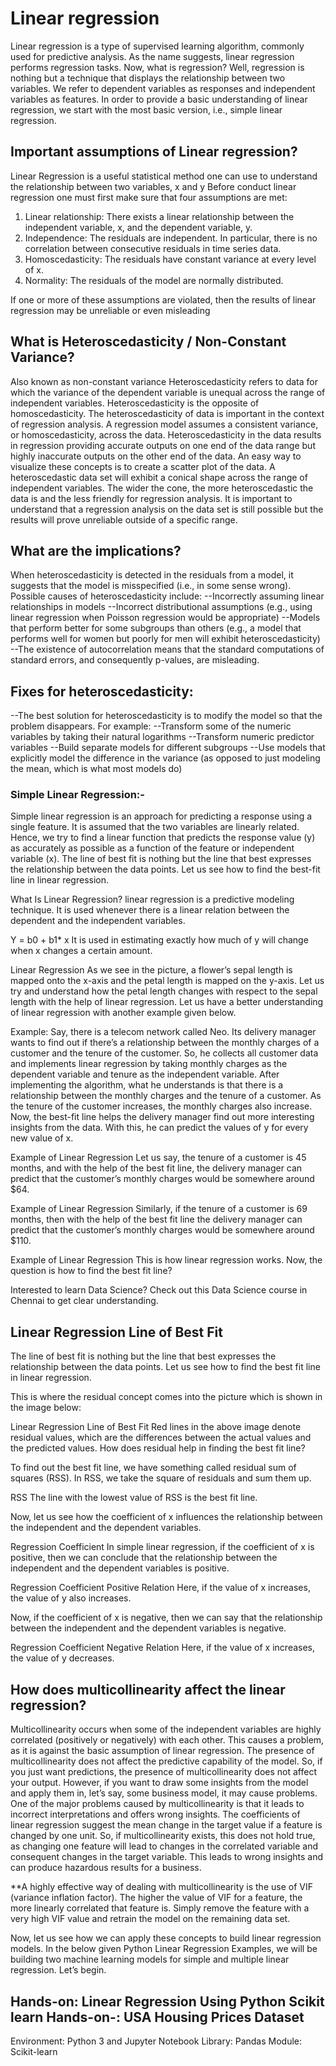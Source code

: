 # Linear regression
Linear regression is a type of supervised learning algorithm, commonly used for predictive analysis. As the name suggests, linear regression performs regression tasks. Now, what is regression? Well, regression is nothing but a technique that displays the relationship between two variables.
We refer to dependent variables as responses and independent variables as features.
In order to provide a basic understanding of linear regression, we start with the most basic version, i.e., simple linear regression.

## Important assumptions of Linear regression?

Linear Regression is a useful statistical method one can use to understand the relationship between two variables, x and y 
Before conduct linear regression one must first make sure that four assumptions are met:

1. Linear relationship: There exists a linear relationship between the independent variable, x, and the dependent variable, y.
2. Independence: The residuals are independent. In particular, there is no correlation between consecutive residuals in time series data.
3. Homoscedasticity: The residuals have constant variance at every level of x.
4. Normality: The residuals of the model are normally distributed.

If one or more of these assumptions are violated, then the results of linear regression may be unreliable or even misleading

## What is Heteroscedasticity / Non-Constant Variance?

Also known as non-constant variance
Heteroscedasticity refers to data for which the variance of the dependent variable is unequal across the range of independent variables. Heteroscedasticity is the opposite of homoscedasticity. The heteroscedasticity of data is important in the context of regression analysis. A regression model assumes a consistent variance, or homoscedasticity, across the data. 
Heteroscedasticity in the data results in regression providing accurate outputs on one end of the data range but highly inaccurate outputs on the other end of the data. An easy way to visualize these concepts is to create a scatter plot of the data. A heteroscedastic data set will exhibit a conical shape across the range of independent variables. The wider the cone, the more heteroscedastic the data is and the less friendly for regression analysis. It is important to understand that a regression analysis on the data set is still possible but the results will prove unreliable outside of a specific range.

## What are the implications?

When heteroscedasticity is detected in the residuals from a model, it suggests that the model is misspecified (i.e., in some sense wrong). Possible causes of heteroscedasticity include:
--Incorrectly assuming linear relationships in models
--Incorrect distributional assumptions (e.g., using linear regression when Poisson regression would be appropriate)
--Models that perform better for some subgroups than others (e.g., a model that performs well for women but poorly for men will exhibit heteroscedasticity)
--The existence of autocorrelation means that the standard computations of standard errors, and consequently p-values, are misleading.

## Fixes for heteroscedasticity:

--The best solution for heteroscedasticity is to modify the model so that the problem disappears. For example:
--Transform some of the numeric variables by taking their natural logarithms
--Transform numeric predictor variables
--Build separate models for different subgroups
--Use models that explicitly model the difference in the variance (as opposed to just modeling the mean, which is what most models do)

### Simple Linear Regression:-

Simple linear regression is an approach for predicting a response using a single feature.
It is assumed that the two variables are linearly related. Hence, we try to find a linear function that predicts the response value (y) as accurately as possible as a function of the feature or independent variable (x).
The line of best fit is nothing but the line that best expresses the relationship between the data points. Let us see how to find the best-fit line in linear regression.

What Is Linear Regression?
linear regression is a predictive modeling technique. It is used whenever there is a linear relation between the dependent and the independent variables.

Y = b0 + b1* x
It is used in estimating exactly how much of y will change when x changes a certain amount.

Linear Regression
As we see in the picture, a flower’s sepal length is mapped onto the x-axis and the petal length is mapped on the y-axis. Let us try and understand how the petal length changes with respect to the sepal length with the help of linear regression. Let us have a better understanding of linear regression with another example given below.

Example:
Say, there is a telecom network called Neo. Its delivery manager wants to find out if there’s a relationship between the monthly charges of a customer and the tenure of the customer. So, he collects all customer data and implements linear regression by taking monthly charges as the dependent variable and tenure as the independent variable. After implementing the algorithm, what he understands is that there is a relationship between the monthly charges and the tenure of a customer. As the tenure of the customer increases, the monthly charges also increase. Now, the best-fit line helps the delivery manager find out more interesting insights from the data. With this, he can predict the values of y for every new value of x.

Example of Linear Regression
Let us say, the tenure of a customer is 45 months, and with the help of the best fit line, the delivery manager can predict that the customer’s monthly charges would be somewhere around $64.

Example of Linear Regression
Similarly, if the tenure of a customer is 69 months, then with the help of the best fit line the delivery manager can predict that the customer’s monthly charges would be somewhere around $110.

Example of Linear Regression
This is how linear regression works. Now, the question is how to find the best fit line?

Interested to learn Data Science? Check out this Data Science course in Chennai to get clear understanding.

## Linear Regression Line of Best Fit

The line of best fit is nothing but the line that best expresses the relationship between the data points. Let us see how to find the best fit line in linear regression.

This is where the residual concept comes into the picture which is shown in the image below:

Linear Regression Line of Best Fit
Red lines in the above image denote residual values, which are the differences between the actual values and the predicted values. How does residual help in finding the best fit line?

To find out the best fit line, we have something called residual sum of squares (RSS). In RSS, we take the square of residuals and sum them up.

RSS
The line with the lowest value of RSS is the best fit line.


Now, let us see how the coefficient of x influences the relationship between the independent and the dependent variables.

Regression Coefficient
In simple linear regression, if the coefficient of x is positive, then we can conclude that the relationship between the independent and the dependent variables is positive.

Regression Coefficient Positive Relation
Here, if the value of x increases, the value of y also increases.

Now, if the coefficient of x is negative, then we can say that the relationship between the independent and the dependent variables is negative.

Regression Coefficient Negative Relation
Here, if the value of x increases, the value of y decreases.


## How does multicollinearity affect the linear regression?

Multicollinearity occurs when some of the independent variables are highly correlated (positively or negatively) with each other. This causes a problem, as it is against the basic assumption of linear regression. The presence of multicollinearity does not affect the predictive capability of the model. So, if you just want predictions, the presence of multicollinearity does not affect your output. However, if you want to draw some insights from the model and apply them in, let’s say, some business model, it may cause problems.
One of the major problems caused by multicollinearity is that it leads to incorrect interpretations and offers wrong insights. The coefficients of linear regression suggest the mean change in the target value if a feature is changed by one unit. So, if multicollinearity exists, this does not hold true, as changing one feature will lead to changes in the correlated variable and consequent changes in the target variable. This leads to wrong insights and can produce hazardous results for a business.

**A highly effective way of dealing with multicollinearity is the use of VIF (variance inflation factor). The higher the value of VIF for a feature, the more linearly correlated that feature is. Simply remove the feature with a very high VIF value and retrain the model on the remaining data set.


Now, let us see how we can apply these concepts to build linear regression models. In the below given Python Linear Regression Examples, we will be building two machine learning models for simple and multiple linear regression. Let’s begin.


## Hands-on: Linear Regression Using Python Scikit learn Hands-on-: USA Housing Prices Dataset

Environment: Python 3 and Jupyter Notebook
Library: Pandas
Module: Scikit-learn
